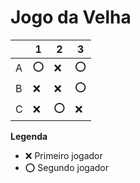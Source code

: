 # Jogo da Velha

|   | 1 | 2 | 3 |
|---|---|---|---|
| A |⭕  |❌   |⭕   |
| B |❌   |❌   |⭕   |
| C | ❌  |⭕   |❌   |

**Legenda**

- ❌ Primeiro jogador 
- ⭕ Segundo jogador